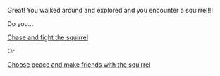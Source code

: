 Great! You walked around and explored and you encounter a squirrel!!!

Do you...

[Chase and fight the squirrel](you-chase-and-fight-squirrel.md)

Or

[Choose peace and make friends with the squirrel](choose-peace-squirrel.md)
